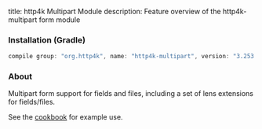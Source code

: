 title: http4k Multipart Module
description: Feature overview of the http4k-multipart form module

### Installation (Gradle)

```groovy
compile group: "org.http4k", name: "http4k-multipart", version: "3.253.0"
```

### About

Multipart form support for fields and files, including a set of lens extensions for fields/files.

See the [cookbook](/cookbook/multipart_forms/) for example use.
